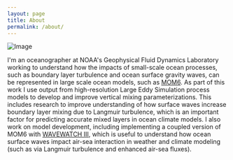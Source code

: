 ```yaml
---
layout: page
title: About
permalink: /about/
---
```


![Image](https://user-images.githubusercontent.com/9701336/96140476-f9628500-0ecd-11eb-8d56-320a2e2fc8f8.png)

I'm an oceanographer at NOAA's Geophysical Fluid Dynamics Laboratory working to understand how the impacts of small-scale ocean processes, such as boundary layer turbulence and ocean surface gravity waves, can be represented in large scale ocean models, such as [MOM6](https://github.com/NOAA-GFDL/MOM6). As part of this work I use output from high-resolution Large Eddy Simulation process models to develop and improve vertical mixing parameterizations. This includes research to improve understanding of how surface waves increase boundary layer mixing due to Langmuir turbulence, which is an important factor for predicting accurate mixed layers in ocean climate models. I also work on model development, including implementing a coupled version of MOM6 with [WAVEWATCH III](https://github.com/NOAA-EMC/WW3), which is useful to understand how ocean surface waves impact air-sea interaction in weather and climate modeling (such as via Langmuir turbulence and enhanced air-sea fluxes).